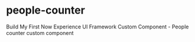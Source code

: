 people-counter
===============================================
Build My First Now Experience UI Framework Custom Component - People counter custom component
